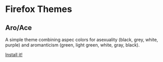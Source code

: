 # Firefox Themes
## Aro/Ace
A simple theme combining aspec colors for asexuality (black, grey, white, purple) and aromanticism (green, light green, white, gray, black).

[Install it!](https://addons.mozilla.org/en-US/firefox/addon/aro-ace/)
